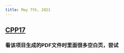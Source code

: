 ```yaml
---
title: May 7th, 2021
---
```


## [CPP17](https://github.com/MeouSker77/Cpp17)
### 看该项目生成的PDF文件时里面很多空白页，尝试
